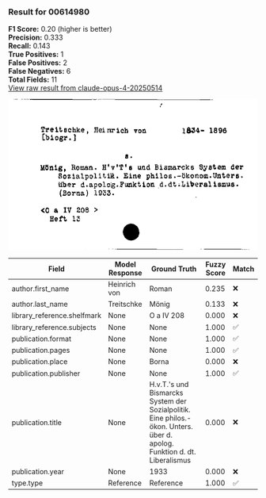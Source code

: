 ### Result for 00614980
**F1 Score:** 0.20 (higher is better)<br>**Precision:** 0.333<br>**Recall:** 0.143<br>**True Positives:** 1<br>**False Positives:** 2<br>**False Negatives:** 6<br>**Total Fields:** 11<br>[View raw result from claude-opus-4-20250514](https://github.com/RISE-UNIBAS/humanities_data_benchmark/blob/main/results/2025-09-02/T0147/request_T0147_00614980.json)

<img src="https://github.com/RISE-UNIBAS/humanities_data_benchmark/blob/main/benchmarks/zettelkatalog/images/00614980.jpg?raw=true" alt="00614980" width="600px">

| Field | Model Response | Ground Truth | Fuzzy Score | Match |
|-------|----------------|--------------|-------------|-------|
| author.first_name | Heinrich von | Roman | 0.235 | ❌ |
| author.last_name | Treitschke | Mönig | 0.133 | ❌ |
| library_reference.shelfmark | None | O a IV 208 | 0.000 | ❌ |
| library_reference.subjects | None | None | 1.000 | ✅ |
| publication.format | None | None | 1.000 | ✅ |
| publication.pages | None | None | 1.000 | ✅ |
| publication.place | None | Borna | 0.000 | ❌ |
| publication.publisher | None | None | 1.000 | ✅ |
| publication.title | None | H.v.T.'s und Bismarcks System der Sozialpolitik. Eine philos.-ökon. Unters. über d. apolog. Funktion d. dt. Liberalismus | 0.000 | ❌ |
| publication.year | None | 1933 | 0.000 | ❌ |
| type.type | Reference | Reference | 1.000 | ✅ |
